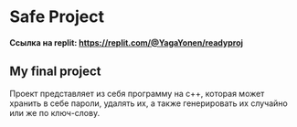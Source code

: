 # Safe Project      
#### Ссылка на replit: https://replit.com/@YagaYonen/readyproj

## My final project
Проект представляет из себя программу на с++, которая может хранить в себе пароли, удалять их, а также генерировать их случайно или же по ключ-слову.


